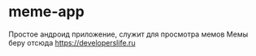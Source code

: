 # meme-app
Простое андроид приложение, служит для просмотра мемов
Мемы беру отсюда https://developerslife.ru
